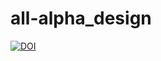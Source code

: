 # all-alpha_design
[![DOI](https://zenodo.org/badge/642211346.svg)](https://zenodo.org/badge/latestdoi/642211346)
